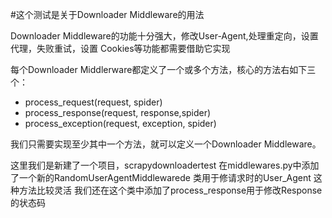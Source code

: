 #这个测试是关于Downloader Middleware的用法

Downloader Middleware的功能十分强大，修改User-Agent,处理重定向，设置代理，失败重试，设置
Cookies等功能都需要借助它实现

每个Downloader Middlerware都定义了一个或多个方法，核心的方法右如下三个：
- process_request(request, spider)
- process_response(request, response,spider)
- process_exception(request, exception, spider)

我们只需要实现至少其中一个方法，就可以定义一个Downloader Middleware。

这里我们是新建了一个项目，scrapydownloadertest
在middlewares.py中添加了一个新的RandomUserAgentMiddlewarede 类用于修请求时的User_Agent 这种方法比较灵活
我们还在这个类中添加了process_response用于修改Response的状态码
